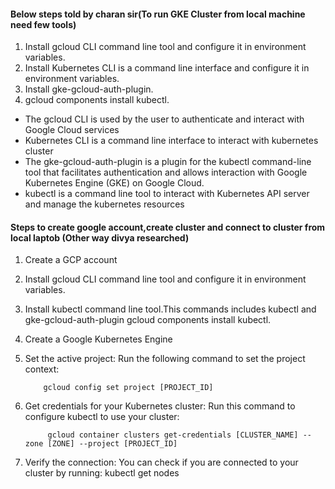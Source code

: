 #### Below steps told by charan sir(To run GKE Cluster from local machine need few tools)
1. Install gcloud CLI  command line tool and configure it in environment variables.
2. Install Kubernetes CLI is a command line interface and configure it in environment variables.
3. Install gke-gcloud-auth-plugin.
4. gcloud components install kubectl.



- The gcloud CLI is used by the user to authenticate and interact with Google Cloud services
- Kubernetes CLI is a command line interface to interact with kubernetes cluster
- The gke-gcloud-auth-plugin is a plugin for the kubectl command-line tool that facilitates authentication and allows interaction with Google Kubernetes Engine (GKE) on Google Cloud.
- kubectl is a command line tool to interact with  Kubernetes API server and manage the kubernetes resources


#### Steps to create google account,create cluster and connect to cluster from local laptob (Other way divya researched)
1. Create a GCP account
2. Install gcloud CLI  command line tool and configure it in environment variables.
3. Install kubectl command line tool.This commands includes kubectl and gke-gcloud-auth-plugin
    gcloud components install kubectl.
4. Create a Google  Kubernetes Engine
5. Set the active project: Run the following command to set the project context: 
        
           gcloud config set project [PROJECT_ID]
6. Get credentials for your Kubernetes cluster: Run this command to configure kubectl to use your cluster:

            gcloud container clusters get-credentials [CLUSTER_NAME] --zone [ZONE] --project [PROJECT_ID]
7. Verify the connection: You can check if you are connected to your cluster by running:
                kubectl get nodes

